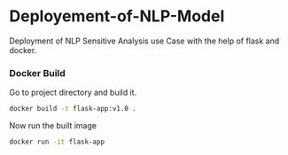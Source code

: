 # Deployement-of-NLP-Model

Deployment of NLP Sensitive Analysis use Case with the help of flask and docker.

### Docker Build

Go to project directory and build it.

```bash
docker build -t flask-app:v1.0 .
```

Now run the built image

```bash
docker run -it flask-app
```

